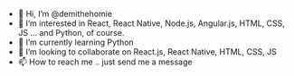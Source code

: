 - 👋 Hi, I’m @demithehomie
- 👀 I’m interested in React, React Native, Node.js, Angular.js, HTML, CSS, JS ... and Python, of course.
- 🌱 I’m currently learning Python
- 💞️ I’m looking to collaborate on React.js, React Native, HTML, CSS, JS
- 📫 How to reach me .. just send me a message

<!---
demithehomie/demithehomie is a ✨ special ✨ repository because its `README.md` (this file) appears on your GitHub profile.
You can click the Preview link to take a look at your changes.
--->
